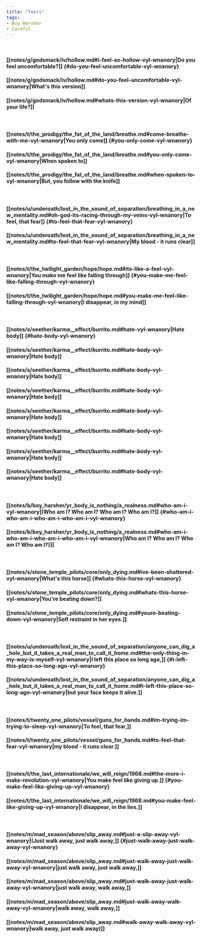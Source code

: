 ```yaml
---
title: "Tears"
tags:
- Boy Harsher
- Careful
---
```

&nbsp;
#### [[notes/g/godsmack/iv/hollow.md#i-feel-so-hollow-vyl-wnanory|Do you feel uncomfortable?]] {#do-you-feel-uncomfortable-vyl-wnanory}
#### [[notes/g/godsmack/iv/hollow.md#do-you-feel-uncomfortable-vyl-wnanory|What's this version]]
#### [[notes/g/godsmack/iv/hollow.md#whats-this-version-vyl-wnanory|Of your life?]]
&nbsp;
#### [[notes/t/the_prodigy/the_fat_of_the_land/breathe.md#come-breathe-with-me-vyl-wnanory|You only come]] {#you-only-come-vyl-wnanory}
#### [[notes/t/the_prodigy/the_fat_of_the_land/breathe.md#you-only-come-vyl-wnanory|When spoken to]]
#### [[notes/t/the_prodigy/the_fat_of_the_land/breathe.md#when-spoken-to-vyl-wnanory|But, you follow with the knife]]
&nbsp;
#### [[notes/u/underoath/lost_in_the_sound_of_separation/breathing_in_a_new_mentality.md#oh-god-its-racing-through-my-veins-vyl-wnanory|To feel, that fear]] {#to-feel-that-fear-vyl-wnanory}
#### [[notes/u/underoath/lost_in_the_sound_of_separation/breathing_in_a_new_mentality.md#to-feel-that-fear-vyl-wnanory|My blood - it runs clear]]
&nbsp;
#### [[notes/t/the_twilight_garden/hope/hope.md#its-like-a-feel-vyl-wnanory|You make me feel like falling through]] {#you-make-me-feel-like-falling-through-vyl-wnanory}
#### [[notes/t/the_twilight_garden/hope/hope.md#you-make-me-feel-like-falling-through-vyl-wnanory|I disappear, in my mind]]
&nbsp;
#### [[notes/s/seether/karma__effect/burrito.md#hate-vyl-wnanory|Hate body]] {#hate-body-vyl-wnanory}
#### [[notes/s/seether/karma__effect/burrito.md#hate-body-vyl-wnanory|Hate body]]
#### [[notes/s/seether/karma__effect/burrito.md#hate-body-vyl-wnanory|Hate body]]
#### [[notes/s/seether/karma__effect/burrito.md#hate-body-vyl-wnanory|Hate body]]
#### [[notes/s/seether/karma__effect/burrito.md#hate-body-vyl-wnanory|Hate body]]
#### [[notes/s/seether/karma__effect/burrito.md#hate-body-vyl-wnanory|Hate body]]
#### [[notes/s/seether/karma__effect/burrito.md#hate-body-vyl-wnanory|Hate body]]
#### [[notes/s/seether/karma__effect/burrito.md#hate-body-vyl-wnanory|Hate body]]
&nbsp;
#### [[notes/b/boy_harsher/yr_body_is_nothing/a_realness.md#who-am-i-vyl-wnanory|(Who am I? Who am I? Who am I? Who am I?]] {#who-am-i-who-am-i-who-am-i-who-am-i-vyl-wnanory}
#### [[notes/b/boy_harsher/yr_body_is_nothing/a_realness.md#who-am-i-who-am-i-who-am-i-who-am-i-vyl-wnanory|Who am I? Who am I? Who am I? Who am I?)]]
&nbsp;
#### [[notes/s/stone_temple_pilots/core/only_dying.md#ive-been-shattered-vyl-wnanory|What's this horse]] {#whats-this-horse-vyl-wnanory}
#### [[notes/s/stone_temple_pilots/core/only_dying.md#whats-this-horse-vyl-wnanory|You're beating down?]]
#### [[notes/s/stone_temple_pilots/core/only_dying.md#youre-beating-down-vyl-wnanory|Self restraint in her eyes.]]
&nbsp;
#### [[notes/u/underoath/lost_in_the_sound_of_separation/anyone_can_dig_a_hole_but_it_takes_a_real_man_to_call_it_home.md#the-only-thing-in-my-way-is-myself-vyl-wnanory|I left this place so long ago,]] {#i-left-this-place-so-long-ago-vyl-wnanory}
#### [[notes/u/underoath/lost_in_the_sound_of_separation/anyone_can_dig_a_hole_but_it_takes_a_real_man_to_call_it_home.md#i-left-this-place-so-long-ago-vyl-wnanory|but your face keeps it alive.]]
&nbsp;
#### [[notes/t/twenty_one_pilots/vessel/guns_for_hands.md#im-trying-im-trying-to-sleep-vyl-wnanory|To feel, that fear,]]
#### [[notes/t/twenty_one_pilots/vessel/guns_for_hands.md#to-feel-that-fear-vyl-wnanory|my blood - it runs clear.]]
&nbsp;
#### [[notes/t/the_last_internationale/we_will_reign/1968.md#the-more-i-make-revolution-vyl-wnanory|You make feel like giving up.]] {#you-make-feel-like-giving-up-vyl-wnanory}
#### [[notes/t/the_last_internationale/we_will_reign/1968.md#you-make-feel-like-giving-up-vyl-wnanory|I disappear, in the lies.]]
&nbsp;
#### [[notes/m/mad_season/above/slip_away.md#just-a-slip-away-vyl-wnanory|(Just walk away, just walk away,]] {#just-walk-away-just-walk-away-vyl-wnanory}
#### [[notes/m/mad_season/above/slip_away.md#just-walk-away-just-walk-away-vyl-wnanory|just walk away, just walk away,]]
#### [[notes/m/mad_season/above/slip_away.md#just-walk-away-just-walk-away-vyl-wnanory|just walk away, walk away,]]
#### [[notes/m/mad_season/above/slip_away.md#just-walk-away-walk-away-vyl-wnanory|walk away, walk away,]]
#### [[notes/m/mad_season/above/slip_away.md#walk-away-walk-away-vyl-wnanory|walk away, just walk away)]]
